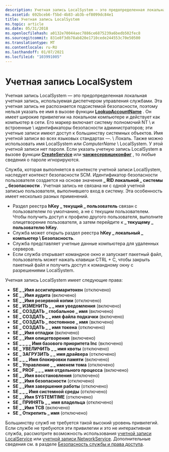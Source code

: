 ```yaml
---
description: Учетная запись LocalSystem — это предопределенная локальная учетная запись, используемая диспетчером управления службами.
ms.assetid: 692bceb6-f5bd-4b83-ab3b-ef8099dc84e1
title: Учетная запись LocalSystem
ms.topic: article
ms.date: 05/31/2018
ms.openlocfilehash: a0132e70044aec7886ce6875239a6bedb502fec8
ms.sourcegitcommit: 831e8f3db78ab820e1710cede244553c70e50500
ms.translationtype: MT
ms.contentlocale: ru-RU
ms.lasthandoff: 01/07/2021
ms.locfileid: "103991005"
---
```

# <a name="localsystem-account"></a>Учетная запись LocalSystem

Учетная запись LocalSystem — это предопределенная локальная учетная запись, используемая диспетчером управления службами. Эта учетная запись не распознается подсистемой безопасности, поэтому нельзя указать ее имя в вызове функции [**LookupAccountName**](/windows/desktop/api/winbase/nf-winbase-lookupaccountnamea) . Он имеет широкие привилегии на локальном компьютере и действует как компьютер в сети. Его маркер включает систему полномочий NT \\ и встроенные \\ идентификаторы безопасности администраторов; эти учетные записи имеют доступ к большинству системных объектов. Имя учетной записи во всех языковых стандартах —. \\ Локаль. Также можно использовать имя LocalSystem или *ComputerName* \\ LocalSystem. У этой учетной записи нет пароля. Если указать учетную запись LocalSystem в вызове функции [**CreateService**](/windows/desktop/api/Winsvc/nf-winsvc-createservicea) или [**чанжесервицеконфиг**](/windows/desktop/api/Winsvc/nf-winsvc-changeserviceconfiga) , то любые сведения о пароле игнорируются.

Служба, которая выполняется в контексте учетной записи LocalSystem, наследует контекст безопасности SCM. Идентификатор безопасности пользователя создается на основе значения **\_ RID локальной \_ системы \_ безопасности** . Учетная запись не связана ни с одной учетной записью пользователя, выполнившего вход в систему. Эта особенность имеет несколько разных применений.

-   Раздел реестра **hKey \_ текущий \_ пользователь** связан с пользователем по умолчанию, а не с текущим пользователем. Чтобы получить доступ к профилю другого пользователя, выполните олицетворение пользователя, а затем перейдите к **\_ текущему \_ пользователю hKey**.
-   Служба может открыть раздел реестра **hKey \_ локальный \_ компьютер \\ Безопасность**.
-   Служба представляет учетные данные компьютера для удаленных серверов.
-   Если служба открывает командное окно и запускает пакетный файл, пользователь может нажать клавиши CTRL + C, чтобы закрыть пакетный файл и получить доступ к командному окну с разрешениями LocalSystem.

Учетная запись LocalSystem имеет следующие права:

-   **SE \_ \_Имя ассигнпримаритокен** (отключено)
-   **SE \_ \_Имя аудита** (включено)
-   **SE \_ \_Имя резервной копии** (отключено)
-   **SE \_ ИЗМЕНИТЬ \_ \_ имя уведомления** (включено)
-   **SE \_ СОЗДАТЬ \_ глобальное \_ имя** (включено)
-   **SE \_ СОЗДАТЬ \_ \_ имя файла подкачки** (включено)
-   **SE \_ СОЗДАТЬ \_ постоянное \_ имя** (включено)
-   **SE \_ СОЗДАТЬ \_ \_ имя токена** (отключено)
-   **SE \_ \_Имя отладки** (включено)
-   **SE \_ \_Имя олицетворения** (включено)
-   **SE \_ \_ \_ \_ Имя базового приоритета Inc** (включено)
-   **SE \_ УВЕЛИЧИТЬ \_ \_ имя квоты** (отключено)
-   **SE \_ ЗАГРУЗИТЬ \_ \_ имя драйвера** (отключено)
-   **SE \_ \_ \_ Имя блокировки памяти** (включено)
-   **SE \_ Управление \_ \_ именем тома** (отключено)
-   **SE \_ PROF \_ \_ \_ имя отдельного процесса** (включено)
-   **SE \_ \_Имя восстановления** (отключено)
-   **SE \_ \_Имя безопасности** (отключено)
-   **SE \_ \_Имя завершения работы** (отключено)
-   **SE \_ \_ \_ Имя системной среды** (отключено)
-   **SE \_ \_Имя SYSTEMTIME** (отключено)
-   **SE \_ ПРИНЯТЬ \_ \_ имя владельца** (отключено)
-   **SE \_ \_Имя TCB** (включено)
-   **SE \_ Открепить \_ имя** (отключено)

Большинству служб не требуется такой высокий уровень привилегий. Если службе не требуются эти привилегии и это не интерактивная служба, рассмотрите возможность использования [учетной записи LocalService](localservice-account.md) или [учетной записи NetworkService](networkservice-account.md). Дополнительные сведения см. в разделе [Безопасность службы и права доступа](service-security-and-access-rights.md).

 

 
